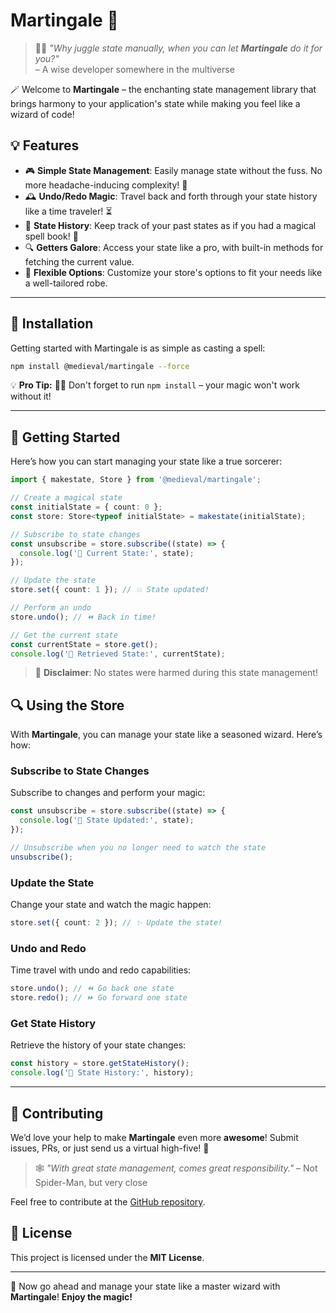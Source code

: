 # Martingale 🎩

> 🧙‍♂️ _"Why juggle state manually, when you can let **Martingale** do it for you?"_  
> – A wise developer somewhere in the multiverse

🪄 Welcome to **Martingale** – the enchanting state management library that brings harmony to your application's state while making you feel like a wizard of code!

## 💡 Features

- 🎮 **Simple State Management**: Easily manage state without the fuss. No more headache-inducing complexity! 🤯
- 🕰️ **Undo/Redo Magic**: Travel back and forth through your state history like a time traveler! ⏳
- 📜 **State History**: Keep track of your past states as if you had a magical spell book! 📖
- 🔍 **Getters Galore**: Access your state like a pro, with built-in methods for fetching the current value.
- 🍰 **Flexible Options**: Customize your store's options to fit your needs like a well-tailored robe.

---

## 📓 Installation

Getting started with Martingale is as simple as casting a spell:

```bash
npm install @medieval/martingale --force
```

💡 **Pro Tip:** 🧙‍♂️ Don't forget to run `npm install` – your magic won't work without it!

---

## 🚀 Getting Started

Here’s how you can start managing your state like a true sorcerer:

```typescript
import { makestate, Store } from '@medieval/martingale';

// Create a magical state
const initialState = { count: 0 };
const store: Store<typeof initialState> = makestate(initialState);

// Subscribe to state changes
const unsubscribe = store.subscribe((state) => {
  console.log('🔮 Current State:', state);
});

// Update the state
store.set({ count: 1 }); // 💥 State updated!

// Perform an undo
store.undo(); // ⏪ Back in time!

// Get the current state
const currentState = store.get();
console.log('📜 Retrieved State:', currentState);
```

> 📜 **Disclaimer**: No states were harmed during this state management!

## 🔍 Using the Store

With **Martingale**, you can manage your state like a seasoned wizard. Here’s how:

### Subscribe to State Changes

Subscribe to changes and perform your magic:

```typescript
const unsubscribe = store.subscribe((state) => {
  console.log('🌟 State Updated:', state);
});

// Unsubscribe when you no longer need to watch the state
unsubscribe();
```

### Update the State

Change your state and watch the magic happen:

```typescript
store.set({ count: 2 }); // ✨ Update the state!
```

### Undo and Redo

Time travel with undo and redo capabilities:

```typescript
store.undo(); // ⏪ Go back one state
store.redo(); // ⏩ Go forward one state
```

### Get State History

Retrieve the history of your state changes:

```typescript
const history = store.getStateHistory();
console.log('📜 State History:', history);
```

---

## 🤝 Contributing

We’d love your help to make **Martingale** even more **awesome**! Submit issues, PRs, or just send us a virtual high-five! 🙌

> 🕸️ _"With great state management, comes great responsibility."_ – Not Spider-Man, but very close

Feel free to contribute at the [GitHub repository](https://github.com/yourusername/martingale).

## 📜 License

This project is licensed under the **MIT License**.

---

🎩 Now go ahead and manage your state like a master wizard with **Martingale**! **Enjoy the magic!**
